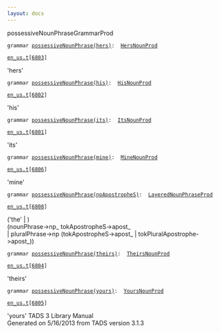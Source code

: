 ```yaml
---
layout: docs
---
```

<span class="title">possessiveNounPhrase</span><span class="type">GrammarProd</span>

`grammar `<span class="classExtLink">[`possessiveNounPhrase(hers)`](../object/possessiveNounPhrase(hers).html)</span>` :   `[`HersNounProd`](../object/HersNounProd.html)

[`en_us.t`](../file/en_us.t.html)`[`[`6803`](../source/en_us.t.html#6803)`]`



'hers'



`grammar `<span class="classExtLink">[`possessiveNounPhrase(his)`](../object/possessiveNounPhrase(his).html)</span>` :   `[`HisNounProd`](../object/HisNounProd.html)

[`en_us.t`](../file/en_us.t.html)`[`[`6802`](../source/en_us.t.html#6802)`]`



'his'



`grammar `<span class="classExtLink">[`possessiveNounPhrase(its)`](../object/possessiveNounPhrase(its).html)</span>` :   `[`ItsNounProd`](../object/ItsNounProd.html)

[`en_us.t`](../file/en_us.t.html)`[`[`6801`](../source/en_us.t.html#6801)`]`



'its'



`grammar `<span class="classExtLink">[`possessiveNounPhrase(mine)`](../object/possessiveNounPhrase(mine).html)</span>` :   `[`MineNounProd`](../object/MineNounProd.html)

[`en_us.t`](../file/en_us.t.html)`[`[`6806`](../source/en_us.t.html#6806)`]`



'mine'



`grammar `<span class="classExtLink">[`possessiveNounPhrase(npApostropheS)`](../object/possessiveNounPhrase(npApostropheS).html)</span>` :   `[`LayeredNounPhraseProd`](../object/LayeredNounPhraseProd.html)

[`en_us.t`](../file/en_us.t.html)`[`[`6808`](../source/en_us.t.html#6808)`]`



('the' \| )  
(nounPhrase-\>np\_ tokApostropheS-\>apost\_  
\| pluralPhrase-\>np (tokApostropheS-\>apost\_ \|
tokPluralApostrophe-\>apost\_))  



`grammar `<span class="classExtLink">[`possessiveNounPhrase(theirs)`](../object/possessiveNounPhrase(theirs).html)</span>` :   `[`TheirsNounProd`](../object/TheirsNounProd.html)

[`en_us.t`](../file/en_us.t.html)`[`[`6804`](../source/en_us.t.html#6804)`]`



'theirs'



`grammar `<span class="classExtLink">[`possessiveNounPhrase(yours)`](../object/possessiveNounPhrase(yours).html)</span>` :   `[`YoursNounProd`](../object/YoursNounProd.html)

[`en_us.t`](../file/en_us.t.html)`[`[`6805`](../source/en_us.t.html#6805)`]`



'yours'
TADS 3 Library Manual  
Generated on 5/16/2013 from TADS version 3.1.3


